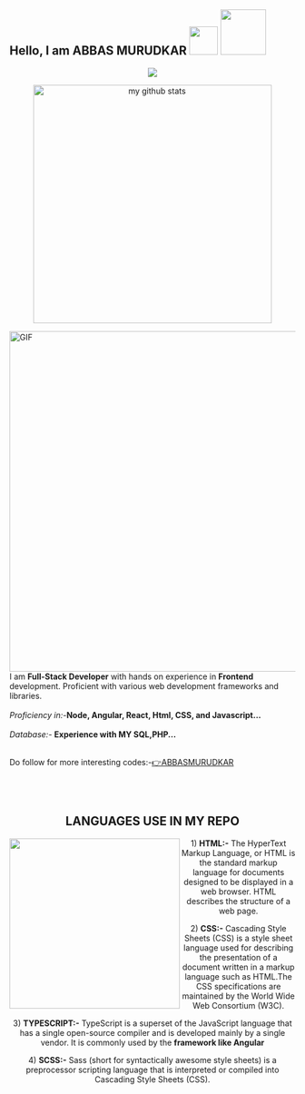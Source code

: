 <h2> Hello, I am ABBAS MURUDKAR  <img src="https://c.tenor.com/xS_t2ANBv9UAAAAj/elsalla.gif" width="50px">  <img src="https://github.com/TheDudeThatCode/TheDudeThatCode/blob/master/Assets/Developer.gif" width="80px">
</h2>
  
  
  <a href="https://github.com/abbasmurudkar">
    <p align="center">
        <img src="https://github-profile-trophy.vercel.app/?username=abbasmurudkar&column=7&theme=onedark"/>
    </p>
</a>
  
  <a align="center" href="https://github.com/abbasmurudkar">
    <p align="center">
    <img src="https://github-readme-stats.vercel.app/api?username=abbasmurudkar&show_icons=true&theme=tokyonight" alt="my github stats" width="420"/>
    </p>
</a>
  <img align="right" alt="GIF" src="https://i.pinimg.com/originals/cd/59/d6/cd59d626dc86397fe45080e6e9c7027d.gif" width="600px"/>
  <br><br>
I am  <strong>Full-Stack Developer</strong> with hands on experience in <strong>Frontend</strong> development. Proficient with various web development frameworks and libraries. 
<br>
<br>
<i>Proficiency in:-</i><strong>Node, Angular, React, Html, CSS, and Javascript...</strong>
<br>
<br>
<i>Database:-</i> <strong>Experience with MY SQL,PHP...</strong>
<br>
<br>
<p>Do follow for more interesting codes:-<a href="https://www.github.com/abbasmurudkar" color="blue">👉ABBASMURUDKAR</a></p>
<br>
<br>
  
<h2 align="center">
  LANGUAGES USE IN MY REPO
  </h2>
  <div align="center">
<img src="https://github-readme-stats.vercel.app/api/top-langs/?username=abbasmurudkar&layout=compact)](https://github.com/abbasmurudkar/github-readme-stats" align="left" width="300px"> 
  <p>1) <strong>HTML:-</strong> The HyperText Markup Language, or HTML is the standard markup language for documents designed to be displayed in a web browser. HTML describes the structure of a web page.</p>
    <p>2) <strong>CSS:-</strong> Cascading Style Sheets (CSS) is a style sheet language used for describing the presentation of a document written in a markup language such as HTML.The CSS specifications are maintained by the World Wide Web Consortium (W3C).</p>
      <p>3) <strong>TYPESCRIPT:-</strong> 
TypeScript is a superset of the JavaScript language that has a single open-source compiler and is developed mainly by a single vendor. It is commonly used by the <strong>framework like Angular</strong></p>
<p>4) <strong>SCSS:-</strong> Sass (short for syntactically awesome style sheets) is a preprocessor scripting language that is interpreted or compiled into Cascading Style Sheets (CSS).</strong></p>
  </div>
    





  




